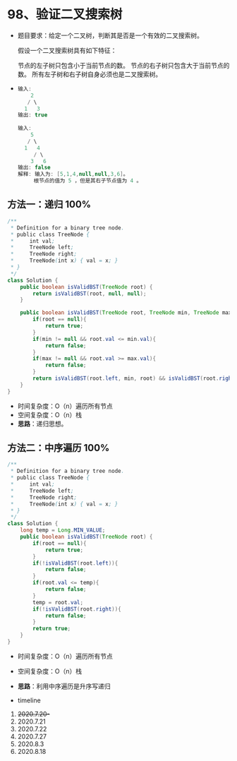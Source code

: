 # 98、验证二叉搜索树

- 题目要求：给定一个二叉树，判断其是否是一个有效的二叉搜索树。

  假设一个二叉搜索树具有如下特征：

  节点的左子树只包含小于当前节点的数。
  节点的右子树只包含大于当前节点的数。
  所有左子树和右子树自身必须也是二叉搜索树。

- ```java
  输入:
      2
     / \
    1   3
  输出: true
      
  输入:
      5
     / \
    1   4
       / \
      3   6
  输出: false
  解释: 输入为: [5,1,4,null,null,3,6]。
       根节点的值为 5 ，但是其右子节点值为 4 。
  ```



## 方法一：递归 100%

```java
/**
 * Definition for a binary tree node.
 * public class TreeNode {
 *     int val;
 *     TreeNode left;
 *     TreeNode right;
 *     TreeNode(int x) { val = x; }
 * }
 */
class Solution {
    public boolean isValidBST(TreeNode root) {
        return isValidBST(root, null, null);
    }

    public boolean isValidBST(TreeNode root, TreeNode min, TreeNode max){
        if(root == null){
            return true;
        }
        if(min != null && root.val <= min.val){
            return false;
        }
        if(max != null && root.val >= max.val){
            return false;
        }
        return isValidBST(root.left, min, root) && isValidBST(root.right, root, max);
    }
}
```

- 时间复杂度：O（n）遍历所有节点
- 空间复杂度：O（n）栈
- **思路**：递归思想。



## 方法二：中序遍历 100%

```java
/**
 * Definition for a binary tree node.
 * public class TreeNode {
 *     int val;
 *     TreeNode left;
 *     TreeNode right;
 *     TreeNode(int x) { val = x; }
 * }
 */
class Solution {
    long temp = Long.MIN_VALUE;
    public boolean isValidBST(TreeNode root) {
        if(root == null){
            return true;
        }
        if(!isValidBST(root.left)){
            return false;
        }
        if(root.val <= temp){
            return false;
        }
        temp = root.val;
        if(!isValidBST(root.right)){
            return false;
        }
        return true;
    }
}
```

- 时间复杂度：O（n）遍历所有节点
- 空间复杂度：O（n）栈
- **思路**：利用中序遍历是升序写递归

- timeline

1. ~~2020.7.20-~~
2. 2020.7.21
3. 2020.7.22
4. 2020.7.27
5. 2020.8.3
6. 2020.8.18